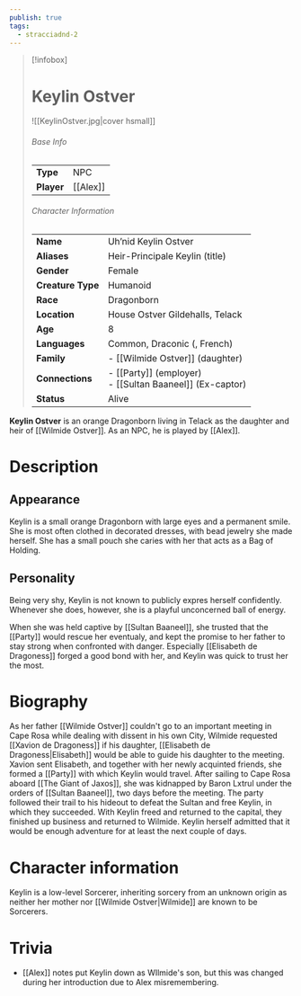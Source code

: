 ```yaml
---
publish: true
tags:
  - stracciadnd-2
---
```


> [!infobox]  
> # Keylin Ostver
> ![[KeylinOstver.jpg|cover hsmall]]  
> ###### Base Info
> | | |  
> |---|---|  
> | **Type** | NPC |
> | **Player** | [[Alex]] |
> ###### Character Information  
> | | |  
> |---|---|  
> | **Name** | Uh’nid Keylin Ostver |
> | **Aliases** | Heir-Principale Keylin (title) |
> | **Gender** | Female | 
> | **Creature Type** | Humanoid |
> | **Race** | Dragonborn |  
> | **Location** | House Ostver Gildehalls, Telack |
> | **Age** | 8 |
> | **Languages** | Common, Draconic (, French) |  
> | **Family** | - [[Wilmide Ostver]] (daughter) |
> | **Connections** | - [[Party]] (employer)<br>- [[Sultan Baaneel]] (Ex-captor) |
> | **Status** | Alive |

**Keylin Ostver** is an orange Dragonborn living in Telack as the daughter and heir of [[Wilmide Ostver]]. As an NPC, he is played by [[Alex]].
# Description
## Appearance
Keylin is a small orange Dragonborn with large eyes and a permanent smile. She is most often clothed in decorated dresses, with bead jewelry she made herself. She has a small pouch she caries with her that acts as a Bag of Holding.
## Personality
Being very shy, Keylin is not known to publicly expres herself confidently. Whenever she does, however, she is a playful unconcerned ball of energy.

When she was held captive by [[Sultan Baaneel]], she trusted that the [[Party]] would rescue her eventualy, and kept the promise to her father to stay strong when confronted with danger. Especially [[Elisabeth de Dragoness]] forged a good bond with her, and Keylin was quick to trust her the most.
# Biography
As her father [[Wilmide Ostver]] couldn't go to an important meeting in Cape Rosa while dealing with dissent in his own City, Wilmide requested [[Xavion de Dragoness]] if his daughter, [[Elisabeth de Dragoness|Elisabeth]] would be able to guide his daughter to the meeting. Xavion sent Elisabeth, and together with her newly acquinted friends, she formed a [[Party]] with which Keylin would travel. After sailing to Cape Rosa aboard [[The Giant of Jaxos]], she was kidnapped by Baron Lxtrul under the orders of [[Sultan Baaneel]], two days before the meeting. The party followed their trail to his hideout to defeat the Sultan and free Keylin, in which they succeeded. With Keylin freed and returned to the capital, they finished up business and returned to Wilmide. Keylin herself admitted that it would be enough adventure for at least the next couple of days.
# Character information
Keylin is a low-level Sorcerer, inheriting sorcery from an unknown origin as neither her mother nor [[Wilmide Ostver|Wilmide]] are known to be Sorcerers.
# Trivia
- [[Alex]] notes put Keylin down as WIlmide's son, but this was changed during her introduction due to Alex misremembering.